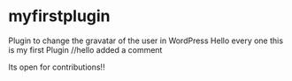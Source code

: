 # myfirstplugin
 Plugin to change the gravatar of the user in WordPress
 Hello every one this is my first Plugin
//hello added a comment

Its open for contributions!!
